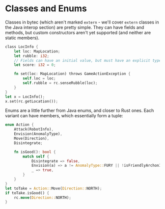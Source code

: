 # Classes and Enums

Classes in bytec (which aren't marked `extern` - we'll cover `extern` classes in the Java interop section) are pretty simple. They can have fields and methods, but custom constructors aren't yet supported (and neither are static members).
```rs
class LocInfo {
    let loc: MapLocation;
    let rubble: i32;
    // Fields can have an initial value, but must have an explicit type
    let score: i32 = 0;

    fn set(loc: MapLocation) throws GameActionException {
        self.loc = loc;
        self.rubble = rc.senseRubble(loc);
    }
}
let x = LocInfo();
x.set(rc.getLocation());
```

Enums are a little further from Java enums, and closer to Rust ones. Each variant can have members, which essentially form a tuple:
```rust
enum Action {
    Attack(RobotInfo),
    Envision(AnomalyType),
    Move(Direction),
    Disintegrate;

    fn isGood(): bool {
        match self {
            Disintegrate => false,
            Envision(a) => a != AnomalyType::FURY || !isFriendlyArchonInRange(),
            _ => true,
        }
    }
}
let toTake = Action::Move(Direction::NORTH);
if toTake.isGood() {
    rc.move(Direction::NORTH);
}
```